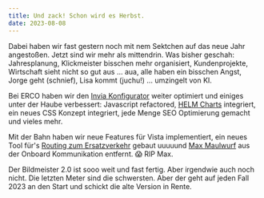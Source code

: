 ```yaml
---
title: Und zack! Schon wird es Herbst.
date: 2023-08-08
---
```


Dabei haben wir fast gestern noch mit nem Sektchen auf das neue Jahr angestoßen. Jetzt sind wir mehr als mittendrin. Was bisher geschah: Jahresplanung, Klickmeister bisschen mehr organisiert, Kundenprojekte, Wirtschaft sieht nicht so gut aus … aua, alle haben ein bisschen Angst, Jorge geht (schnief), Lisa kommt (juchu!) … umzingelt von KI. 

Bei ERCO haben wir den [Invia Konfigurator](https://www.erco.com/de/produkte/invia-48v-konfigurator-7678/) weiter optimiert und einiges unter der Haube verbessert: Javascript refactored, [HELM Charts](https://helm.sh) integriert, ein neues CSS Konzept integriert, jede Menge SEO Optimierung gemacht und vieles mehr. 

Mit der Bahn haben wir neue Features für Vista implementiert, ein neues Tool für's [Routing zum Ersatzverkehr](https://zugportal.de/ersatzverkehr) gebaut uuuuund [Max Maulwurf](https://de.wikipedia.org/wiki/Max_Maulwurf) aus der Onboard Kommunikation entfernt. 😱 RIP Max.

Der Bildmeister 2.0 ist sooo weit und fast fertig. Aber irgendwie auch noch nicht. Die letzten Meter sind die schwersten. Aber der geht auf jeden Fall 2023 an den Start und schickt die alte Version in Rente.
